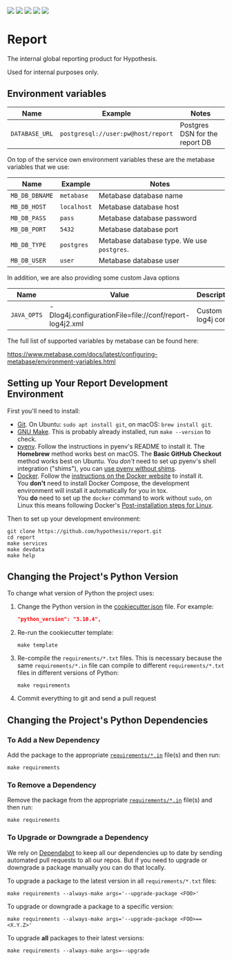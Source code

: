 <a href="https://github.com/hypothesis/report/actions/workflows/ci.yml?query=branch%3Amain"><img src="https://img.shields.io/github/workflow/status/hypothesis/report/CI/main"></a>
<a><img src="https://img.shields.io/badge/python-3.8-success"></a>
<a href="https://github.com/hypothesis/report/blob/main/LICENSE"><img src="https://img.shields.io/badge/license-BSD--2--Clause-success"></a>
<a href="https://github.com/hypothesis/cookiecutters/tree/main/pyapp"><img src="https://img.shields.io/badge/cookiecutter-pyapp-success"></a>
<a href="https://black.readthedocs.io/en/stable/"><img src="https://img.shields.io/badge/code%20style-black-000000"></a>

# Report

The internal global reporting product for Hypothesis.

Used for internal purposes only.

## Environment variables


| Name                              | Example                                | Notes                                           | 
|-----------------------------------|----------------------------------------|-------------------------------------------------|
| `DATABASE_URL`                    | `postgresql://user:pw@host/report`        | Postgres DSN for the report DB                                   |


On top of the service own environment variables these are the metabase variables that we use:


| Name                              | Example                                | Notes                                           | 
|-----------------------------------|----------------------------------------|-------------------------------------------------|
| `MB_DB_DBNAME`                    | `metabase`        | Metabase database name                                   |
| `MB_DB_HOST`                    | `localhost`        | Metabase database host                                   |
| `MB_DB_PASS`                    | `pass`        | Metabase database password                                   |
| `MB_DB_PORT`                    | `5432`        | Metabase database port                                   |
| `MB_DB_TYPE`                    | `postgres`        | Metabase database type. We use `postgres`. |
| `MB_DB_USER`                    | `user`        | Metabase database user                                   |

In addition, we are also providing some custom Java options

| Name           | Value                                                | Description           |
|----------------|------------------------------------------------------|-----------------------|
| `JAVA_OPTS`    |-Dlog4j.configurationFile=file://conf/report-log4j2.xml| Custom log4j config   |

The full list of supported variables by metabase can be found here:

https://www.metabase.com/docs/latest/configuring-metabase/environment-variables.html

## Setting up Your Report Development Environment

First you'll need to install:

* [Git](https://git-scm.com/).
  On Ubuntu: `sudo apt install git`, on macOS: `brew install git`.
* [GNU Make](https://www.gnu.org/software/make/).
  This is probably already installed, run `make --version` to check.
* [pyenv](https://github.com/pyenv/pyenv).
  Follow the instructions in pyenv's README to install it.
  The **Homebrew** method works best on macOS.
  The **Basic GitHub Checkout** method works best on Ubuntu.
  You _don't_ need to set up pyenv's shell integration ("shims"), you can
  [use pyenv without shims](https://github.com/pyenv/pyenv#using-pyenv-without-shims).
* [Docker](https://docs.docker.com/install/).
  Follow the [instructions on the Docker website](https://docs.docker.com/install/)
  to install it.  
  You **don't** need to install Docker Compose, the development environment
  will install it automatically for you in tox.  
  You **do** need to set up the `docker` command to work without `sudo`,
  on Linux this means following Docker's [Post-installation steps for Linux](https://docs.docker.com/engine/install/linux-postinstall/).

Then to set up your development environment:

```terminal
git clone https://github.com/hypothesis/report.git
cd report
make services
make devdata
make help
```

## Changing the Project's Python Version

To change what version of Python the project uses:

1. Change the Python version in the
   [cookiecutter.json](.cookiecutter/cookiecutter.json) file. For example:

   ```json
   "python_version": "3.10.4",
   ```

2. Re-run the cookiecutter template:

   ```terminal
   make template
   ```

3. Re-compile the `requirements/*.txt` files.
   This is necessary because the same `requirements/*.in` file can compile to
   different `requirements/*.txt` files in different versions of Python:

   ```terminal
   make requirements
   ```

4. Commit everything to git and send a pull request

## Changing the Project's Python Dependencies

### To Add a New Dependency

Add the package to the appropriate [`requirements/*.in`](requirements/)
file(s) and then run:

```terminal
make requirements
```

### To Remove a Dependency

Remove the package from the appropriate [`requirements/*.in`](requirements)
file(s) and then run:

```terminal
make requirements
```

### To Upgrade or Downgrade a Dependency

We rely on [Dependabot](https://github.com/dependabot) to keep all our
dependencies up to date by sending automated pull requests to all our repos.
But if you need to upgrade or downgrade a package manually you can do that
locally.

To upgrade a package to the latest version in all `requirements/*.txt` files:

```terminal
make requirements --always-make args='--upgrade-package <FOO>'
```

To upgrade or downgrade a package to a specific version:

```terminal
make requirements --always-make args='--upgrade-package <FOO>==<X.Y.Z>'
```

To upgrade **all** packages to their latest versions:

```terminal
make requirements --always-make args=--upgrade
```

